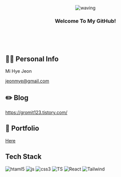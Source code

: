 <div align="center">
<a id="waving">

![waving](https://capsule-render.vercel.app/api?type=waving&height=200&text=&fontAlign=80&fontAlignY=40&color=gradient)


  
  ### Welcome To My GitHub!

</div>
<div align="left">
<br/><br/><br/>

## 🙋‍♂️ Personal Info
Mi Hye Jeon <p/>
<span style="color=black">jeonmye@gmail.com</span>
<br/>
## ✏️ Blog
https://gromit123.tistory.com/
<br/>
## 📝 Portfolio
<a href="https://jeonmye.oopy.io/portfolio"> Here </a>
<br/>

## Tech Stack
![htaml5](https://img.shields.io/badge/HTML5-E34F26?style=for-the-badge&logo=html5&logoColor=white)
![js](https://img.shields.io/badge/JavaScript-F7DF1E?style=for-the-badge&logo=JavaScript&logoColor=white)
![css3](https://img.shields.io/badge/CSS3-1572B6?style=for-the-badge&logo=css3&logoColor=white)
![TS](https://img.shields.io/badge/TypeScript-007ACC?style=for-the-badge&logo=typescript&logoColor=white)
![React](https://img.shields.io/badge/React-20232A?style=for-the-badge&logo=react&logoColor=61DAFB)
![Tailwind](https://img.shields.io/badge/Tailwind_CSS-38B2AC?style=for-the-badge&logo=tailwind-css&logoColor=white)
<br/>

</div>
